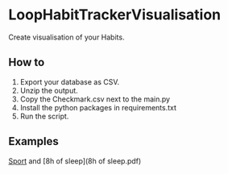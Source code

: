# LoopHabitTrackerVisualisation

Create visualisation of your Habits.

## How to

 1. Export your database as CSV.
 2. Unzip the output.
 3. Copy the Checkmark.csv next to the main.py
 4. Install the python packages in requirements.txt
 3. Run the script.

## Examples

[Sport](Sport.pdf) and [8h of sleep](8h of sleep.pdf)
